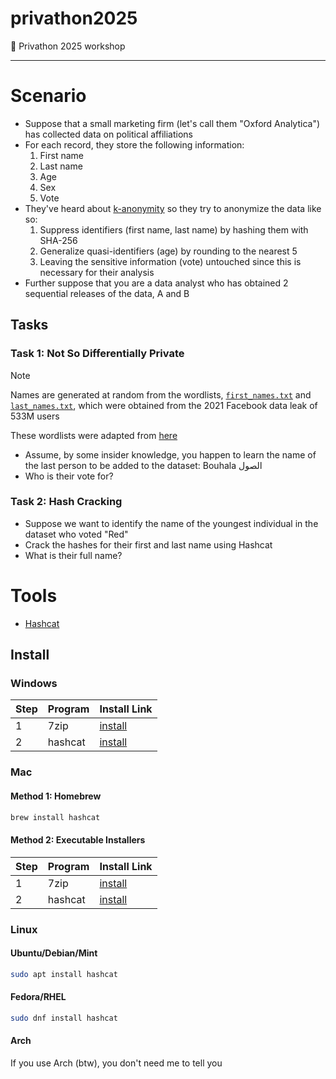 # privathon2025
👷 Privathon 2025 workshop

---
# Scenario
- Suppose that a small marketing firm (let's call them "Oxford Analytica") has collected data on political affiliations
- For each record, they store the following information:
	1. First name
	2. Last name
	3. Age
	4. Sex
	5. Vote
- They've heard about [k-anonymity](https://en.wikipedia.org/wiki/K-anonymity) so they try to anonymize the data like so:
	1. Suppress identifiers (first name, last name) by hashing them with SHA-256
	2. Generalize quasi-identifiers (age) by rounding to the nearest 5
	3. Leaving the sensitive information (vote) untouched since this is necessary for their analysis
- Further suppose that you are a data analyst who has obtained 2 sequential releases of the data, A and B
## Tasks
### Task 1: Not So Differentially Private
> [!note]
> Names are generated at random from the wordlists, [`first_names.txt`](wordlists/first_names.txt) and [`last_names.txt`](wordlists/last_names.txt), which were obtained from the 2021 Facebook data leak of 533M users
> 
> These wordlists were adapted from [here](https://github.com/philipperemy/name-dataset)

- Assume, by some insider knowledge, you happen to learn the name of the last person to be added to the dataset: Bouhala الصول
- Who is their vote for?
### Task 2: Hash Cracking
- Suppose we want to identify the name of the youngest individual in the dataset who voted "Red"
- Crack the hashes for their first and last name using Hashcat
- What is their full name?

# Tools
- [Hashcat](https://hashcat.net/hashcat/)
## Install
### Windows

| Step | Program | Install Link                                          |
| ---- | ------- | ----------------------------------------------------- |
| 1    | 7zip    | [install](https://www.7-zip.org/a/7z2409-x64.exe)     |
| 2    | hashcat | [install](https://hashcat.net/files/hashcat-6.2.6.7z) |
### Mac
#### Method 1: Homebrew
```bash
brew install hashcat
```
#### Method 2: Executable Installers

| Step | Program | Install Link                                          |
| ---- | ------- | ----------------------------------------------------- |
| 1    | 7zip    | [install](https://7-zip.org/a/7z2409-mac.tar.xz)      |
| 2    | hashcat | [install](https://hashcat.net/files/hashcat-6.2.6.7z) |
### Linux
#### Ubuntu/Debian/Mint
```bash
sudo apt install hashcat
```
#### Fedora/RHEL
```bash
sudo dnf install hashcat
```
#### Arch
If you use Arch (btw), you don't need me to tell you
